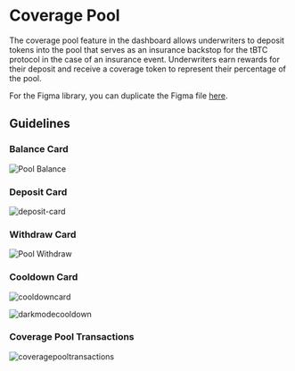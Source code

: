 # Coverage Pool

The coverage pool feature in the dashboard allows underwriters to deposit tokens into the pool that serves as an insurance backstop for the tBTC protocol in the case of an insurance event. Underwriters earn rewards for their deposit and receive a coverage token to represent their percentage of the pool.

For the Figma library, you can duplicate the Figma file [here](https://www.figma.com/file/zZi2fYDUjWEMPQJWAt8VWv/Threshold-DS?node-id=3436%3A24296).

## Guidelines

### Balance Card

![Pool Balance](https://user-images.githubusercontent.com/57226633/197233852-33a4b92b-d2bb-4dea-8b8a-559e501f3ceb.png)

### Deposit Card

![deposit-card](https://user-images.githubusercontent.com/57226633/197233879-865816e0-2112-4913-8286-1ace30bbb26b.png)

### Withdraw Card

![Pool Withdraw](https://user-images.githubusercontent.com/57226633/197233811-325d4f01-65c5-49d5-a598-3619b7463566.png)

### Cooldown Card

![cooldowncard](https://user-images.githubusercontent.com/57226633/197233929-a5aab2ff-498c-4a25-ae8f-c5bd5676d443.png)

![darkmodecooldown](https://user-images.githubusercontent.com/57226633/197233931-44c2508b-9ed2-4eaa-b6be-7a44d8ce7dc7.png)

### Coverage Pool Transactions

![coveragepooltransactions](https://user-images.githubusercontent.com/57226633/197235127-d799e38c-a89d-4eec-a385-17166ceb439e.png)
